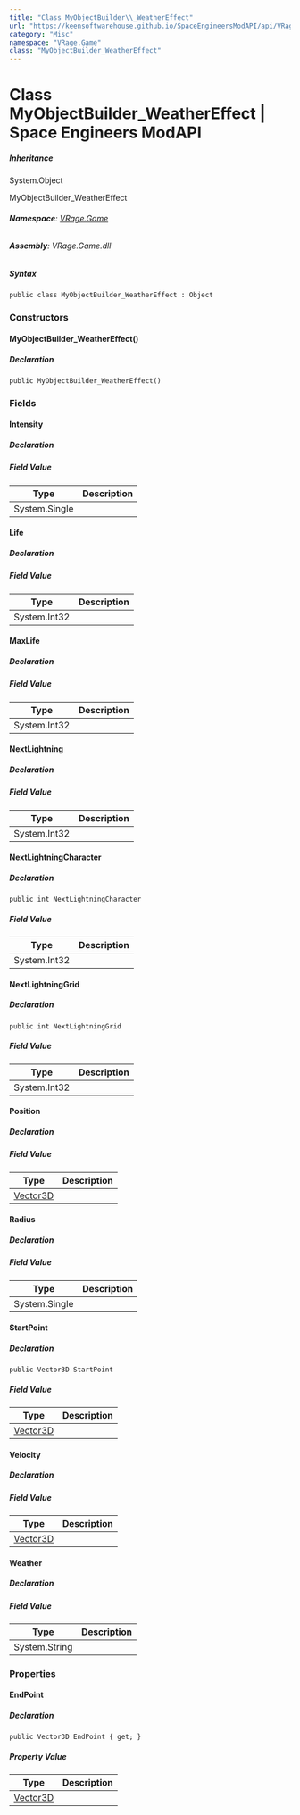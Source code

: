 ```yaml
---
title: "Class MyObjectBuilder\\_WeatherEffect"
url: "https://keensoftwarehouse.github.io/SpaceEngineersModAPI/api/VRage.Game.MyObjectBuilder_WeatherEffect.html"
category: "Misc"
namespace: "VRage.Game"
class: "MyObjectBuilder_WeatherEffect"
---
```


# Class MyObjectBuilder\_WeatherEffect | Space Engineers ModAPI

##### Inheritance

System.Object

MyObjectBuilder\_WeatherEffect

###### **Namespace**: [VRage.Game](https://keensoftwarehouse.github.io/SpaceEngineersModAPI/api/VRage.Game.html)

###### **Assembly**: VRage.Game.dll

##### Syntax

```
public class MyObjectBuilder_WeatherEffect : Object
```

### Constructors

#### MyObjectBuilder\_WeatherEffect()

##### Declaration

```
public MyObjectBuilder_WeatherEffect()
```

### Fields

#### Intensity

##### Declaration

##### Field Value

| Type | Description |
| --- | --- |
| System.Single |     |

#### Life

##### Declaration

##### Field Value

| Type | Description |
| --- | --- |
| System.Int32 |     |

#### MaxLife

##### Declaration

##### Field Value

| Type | Description |
| --- | --- |
| System.Int32 |     |

#### NextLightning

##### Declaration

##### Field Value

| Type | Description |
| --- | --- |
| System.Int32 |     |

#### NextLightningCharacter

##### Declaration

```
public int NextLightningCharacter
```

##### Field Value

| Type | Description |
| --- | --- |
| System.Int32 |     |

#### NextLightningGrid

##### Declaration

```
public int NextLightningGrid
```

##### Field Value

| Type | Description |
| --- | --- |
| System.Int32 |     |

#### Position

##### Declaration

##### Field Value

| Type | Description |
| --- | --- |
| [Vector3D](https://keensoftwarehouse.github.io/SpaceEngineersModAPI/api/VRageMath.Vector3D.html) |     |

#### Radius

##### Declaration

##### Field Value

| Type | Description |
| --- | --- |
| System.Single |     |

#### StartPoint

##### Declaration

```
public Vector3D StartPoint
```

##### Field Value

| Type | Description |
| --- | --- |
| [Vector3D](https://keensoftwarehouse.github.io/SpaceEngineersModAPI/api/VRageMath.Vector3D.html) |     |

#### Velocity

##### Declaration

##### Field Value

| Type | Description |
| --- | --- |
| [Vector3D](https://keensoftwarehouse.github.io/SpaceEngineersModAPI/api/VRageMath.Vector3D.html) |     |

#### Weather

##### Declaration

##### Field Value

| Type | Description |
| --- | --- |
| System.String |     |

### Properties

#### EndPoint

##### Declaration

```
public Vector3D EndPoint { get; }
```

##### Property Value

| Type | Description |
| --- | --- |
| [Vector3D](https://keensoftwarehouse.github.io/SpaceEngineersModAPI/api/VRageMath.Vector3D.html) |     |